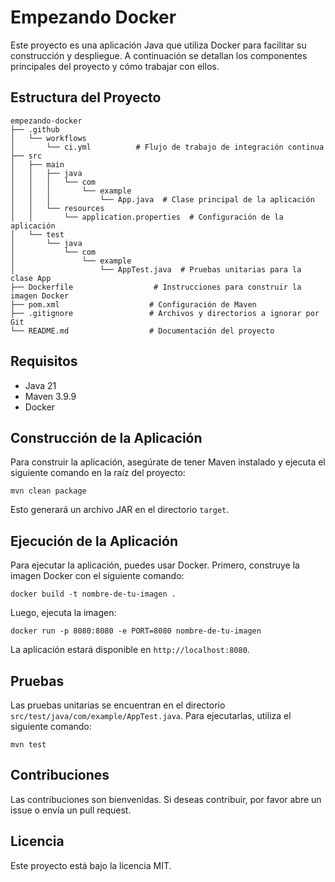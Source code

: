 # Empezando Docker

Este proyecto es una aplicación Java que utiliza Docker para facilitar su construcción y despliegue. A continuación se detallan los componentes principales del proyecto y cómo trabajar con ellos.

## Estructura del Proyecto

```
empezando-docker
├── .github
│   └── workflows
│       └── ci.yml          # Flujo de trabajo de integración continua
├── src
│   ├── main
│   │   ├── java
│   │   │   └── com
│   │   │       └── example
│   │   │           └── App.java  # Clase principal de la aplicación
│   │   └── resources
│   │       └── application.properties  # Configuración de la aplicación
│   └── test
│       └── java
│           └── com
│               └── example
│                   └── AppTest.java  # Pruebas unitarias para la clase App
├── Dockerfile                  # Instrucciones para construir la imagen Docker
├── pom.xml                    # Configuración de Maven
├── .gitignore                 # Archivos y directorios a ignorar por Git
└── README.md                  # Documentación del proyecto
```

## Requisitos

- Java 21
- Maven 3.9.9
- Docker

## Construcción de la Aplicación

Para construir la aplicación, asegúrate de tener Maven instalado y ejecuta el siguiente comando en la raíz del proyecto:

```
mvn clean package
```

Esto generará un archivo JAR en el directorio `target`.

## Ejecución de la Aplicación

Para ejecutar la aplicación, puedes usar Docker. Primero, construye la imagen Docker con el siguiente comando:

```
docker build -t nombre-de-tu-imagen .
```

Luego, ejecuta la imagen:

```
docker run -p 8080:8080 -e PORT=8080 nombre-de-tu-imagen
```

La aplicación estará disponible en `http://localhost:8080`.

## Pruebas

Las pruebas unitarias se encuentran en el directorio `src/test/java/com/example/AppTest.java`. Para ejecutarlas, utiliza el siguiente comando:

```
mvn test
```

## Contribuciones

Las contribuciones son bienvenidas. Si deseas contribuir, por favor abre un issue o envía un pull request.

## Licencia

Este proyecto está bajo la licencia MIT.